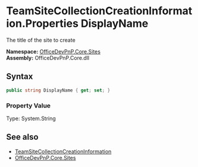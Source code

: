 # TeamSiteCollectionCreationInformation.Properties DisplayName
 The title of the site to create   

**Namespace:** [OfficeDevPnP.Core.Sites](OfficeDevPnP.Core.Sites.md)  
**Assembly:** OfficeDevPnP.Core.dll  
## Syntax
```C#
public string DisplayName { get; set; }
```

### Property Value
Type: System.String  

## See also
- [TeamSiteCollectionCreationInformation](OfficeDevPnP.Core.Sites.TeamSiteCollectionCreationInformation.md) 
- [OfficeDevPnP.Core.Sites](OfficeDevPnP.Core.Sites.md) 
